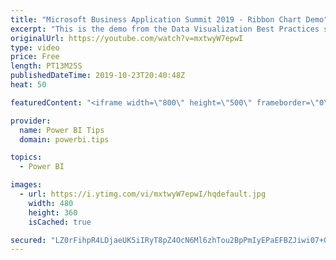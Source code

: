 ```yaml
---
title: "Microsoft Business Application Summit 2019 - Ribbon Chart Demo"
excerpt: "This is the demo from the Data Visualization Best Practices session BRK 3023 from the Microsoft Business Application Summit"
originalUrl: https://youtube.com/watch?v=mxtwyW7epwI
type: video
price: Free
length: PT13M25S
publishedDateTime: 2019-10-23T20:40:48Z
heat: 50

featuredContent: "<iframe width=\"800\" height=\"500\" frameborder=\"0\" src=\"https://www.youtube.com/embed/mxtwyW7epwI\" allow=\"accelerometer; autoplay; encrypted-media; gyroscope; picture-in-picture\" allowfullscreen></iframe>"

provider:
  name: Power BI Tips
  domain: powerbi.tips

topics:
  - Power BI

images:
  - url: https://i.ytimg.com/vi/mxtwyW7epwI/hqdefault.jpg
    width: 480
    height: 360
    isCached: true

secured: "LZ0rFihpR4LDjaeUK5iIRyT8pZ4OcN6Ml6zhTou2BpPmIyEPaEFBZJiwi07+0giSC+ARu9/yUU+B045FmtXOzWozIZvwGbkSX0juR2P2U5wqNDAeef44hoeGVcQ3JYcdg88ALWNlk0mL2tIHq5PoQa0SQ5f/U8I2HE60uziQW4vSyt+34s/32QHjARj5FMrVWmZEyKgJeFl8myyXzHtk0cHMMMVAg04zBWoT4ufgE0ZcEbp5PqJltnowvRwMet/V6hySAGBQAbe3Z5o6je5vp/cLA4nSjqQ4q13H77VxUv1o0JmpViJLiFKVAAKNCskD8S3MFm+AOcIdZN3qHVzvYNPAlG2NUnh2URM8lf03C8453eJnugDSHuv6Hn33SIJvjp0O43oxJ7ZfO65udU5hZPvzqtFdEIfyI+lqwlZ/iq8=;IGX/qWMZwRVRMuX3Xjg/QQ=="
---
```


